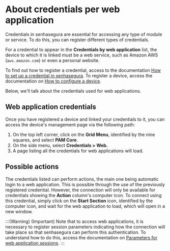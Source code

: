 # About credentials per web application

Credentials in senhasegura are essential for accessing any type of module or service. To do this, you can register different types of credentials. 

For a credential to appear in the **Credentials by web application** list, the device to which it is linked must be a web service, such as Amazon AWS (`aws.amazon.com`) or even a personal website.  

To find out how to register a credential, access to the documentation [How to set up a credential in senhasegura](/v3-33/docs/en/pam-how-to-set-up-a-credential-in-senhasegura). To register a device, access the documentation on [How to configure a device](/v3-33/docs/en/pam-devices-management).

Below, we'll talk about the credentials used for web applications.

## Web application credentials

Once you have registered a device and linked your credentials to it, you can access the device's management page via the following path:

1. On the top left corner, click on the **Grid Menu**, identified by the nine squares, and select **PAM Core**.
2. On the side menu, select **Credentials > Web.**
3. A page listing all the credentials for web applications will load.

## Possible actions

The credentials listed can perform actions, the main one being automatic login to a web application. This is possible through the use of the previously registered credential. However, the connection will only be available for credentials showing the **Action** column's computer icon. To connect using this credential, simply click on the **Start Section** icon, identified by the computer icon, and wait for the web application to load, which will open in a new window.

:::(Warning) (Important)
Note that to access web applications, it is necessary to register session parameters indicating how the connection will take place so that senhasegura can perform this authentication. To understand how to do this, access the documentation on [Parameters for web application sessions](/v3-33/docs/pam-session-how-to-register-a-new-web-session-parameter).
:::